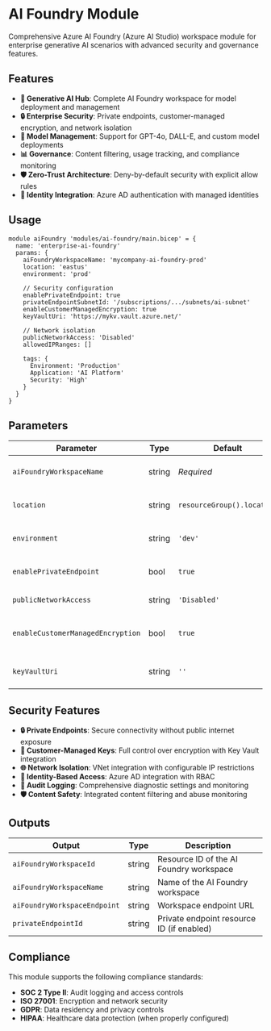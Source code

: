 # AI Foundry Module

Comprehensive Azure AI Foundry (Azure AI Studio) workspace module for enterprise generative AI scenarios with advanced security and governance features.

## Features

- **🤖 Generative AI Hub**: Complete AI Foundry workspace for model deployment and management
- **🔒 Enterprise Security**: Private endpoints, customer-managed encryption, and network isolation
- **🎨 Model Management**: Support for GPT-4o, DALL-E, and custom model deployments
- **📊 Governance**: Content filtering, usage tracking, and compliance monitoring
- **🛡️ Zero-Trust Architecture**: Deny-by-default security with explicit allow rules
- **🔐 Identity Integration**: Azure AD authentication with managed identities

## Usage

```bicep
module aiFoundry 'modules/ai-foundry/main.bicep' = {
  name: 'enterprise-ai-foundry'
  params: {
    aiFoundryWorkspaceName: 'mycompany-ai-foundry-prod'
    location: 'eastus'
    environment: 'prod'
    
    // Security configuration
    enablePrivateEndpoint: true
    privateEndpointSubnetId: '/subscriptions/.../subnets/ai-subnet'
    enableCustomerManagedEncryption: true
    keyVaultUri: 'https://mykv.vault.azure.net/'
    
    // Network isolation
    publicNetworkAccess: 'Disabled'
    allowedIPRanges: []
    
    tags: {
      Environment: 'Production'
      Application: 'AI Platform'
      Security: 'High'
    }
  }
}
```

## Parameters

| Parameter | Type | Default | Description |
|-----------|------|---------|-------------|
| `aiFoundryWorkspaceName` | string | *Required* | Name of the AI Foundry workspace |
| `location` | string | `resourceGroup().location` | Azure region for deployment |
| `environment` | string | `'dev'` | Environment designation (dev/test/prod) |
| `enablePrivateEndpoint` | bool | `true` | Enable private endpoint connectivity |
| `publicNetworkAccess` | string | `'Disabled'` | Public network access setting |
| `enableCustomerManagedEncryption` | bool | `true` | Enable customer-managed encryption |
| `keyVaultUri` | string | `''` | Key Vault URI for encryption keys |

## Security Features

- **🔒 Private Endpoints**: Secure connectivity without public internet exposure
- **🔐 Customer-Managed Keys**: Full control over encryption with Key Vault integration
- **🌐 Network Isolation**: VNet integration with configurable IP restrictions
- **👤 Identity-Based Access**: Azure AD integration with RBAC
- **📝 Audit Logging**: Comprehensive diagnostic settings and monitoring
- **🛡️ Content Safety**: Integrated content filtering and abuse monitoring

## Outputs

| Output | Type | Description |
|--------|------|-------------|
| `aiFoundryWorkspaceId` | string | Resource ID of the AI Foundry workspace |
| `aiFoundryWorkspaceName` | string | Name of the AI Foundry workspace |
| `aiFoundryWorkspaceEndpoint` | string | Workspace endpoint URL |
| `privateEndpointId` | string | Private endpoint resource ID (if enabled) |

## Compliance

This module supports the following compliance standards:
- **SOC 2 Type II**: Audit logging and access controls
- **ISO 27001**: Encryption and network security
- **GDPR**: Data residency and privacy controls
- **HIPAA**: Healthcare data protection (when properly configured)
